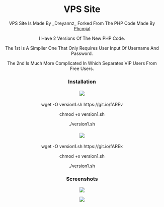 <h1 align="center">VPS Site</h1>


<p align="center">VPS Site Is Made By _Dreyannz_ Forked From The PHP Code Made By <a href=https://www.phcorner.net/members/1189527/>Phcmjal</a></p>
<p align="center">I Have 2 Versions Of The New PHP Code.</p>
<p align="center"> The 1st Is A Simplier One That Only Requires User Input Of Username And Password.</p>
<p align="center">The 2nd Is Much More Complicated In Which Separates VIP Users From Free Users.</p>

<h3 align="center">Installation</h3>
<h4 align="center"><img src="https://img.shields.io/badge/Version-1.0-blue.svg"></h4>
  <p align="center">wget -O version1.sh https://git.io/fAREv</p>
  <p align="center">chmod +x version1.sh</p>
  <p align="center">./version1.sh</p>
<h4 align="center"><img src="https://img.shields.io/badge/Version-2.0-blue.svg"></h4>
 <p align="center">wget -O version1.sh https://git.io/fAREk</p>
  <p align="center">chmod +x version1.sh</p>
  <p align="center">./version1.sh</p>
  
  

<h3 align="center">Screenshots</h3>
<p align="center">
<img src="https://raw.githubusercontent.com/Dreyannz/VPS_Site/master/Screenshots/1.JPG">
   </p>
   <p align="center">
<img src="https://raw.githubusercontent.com/Dreyannz/VPS_Site/master/Screenshots/2.JPG">
   </p>



